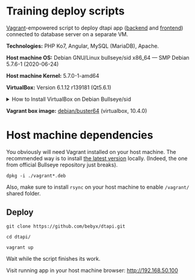 # Training deploy scripts

[Vagrant](https://www.vagrantup.com/)-empowered script to deploy dtapi app ([backend](https://github.com/yurkovskiy/dtapi) and [frontend](https://github.com/yurkovskiy/IF-105.UI.dtapi.if.ua.io)) connected to database server on a separate VM.

**Technologies:** PHP Ko7, Angular, MySQL (MariaDB), Apache.

**Host machine OS:** Debian GNU/Linux bullseye/sid x86_64 — SMP Debian 5.7.6-1 (2020-06-24)

**Host machine Kernel:** 5.7.0-1-amd64

**VirtualBox:** Version 6.1.12 r139181 (Qt5.6.1)

<details>
  <summary>How to Install VirtualBox on Debian Bullseye/sid</summary>

  https://www.youtube.com/watch?v=9KJ7B-mYKYA
</details>

**Vagrant box image:** [debian/buster64](https://app.vagrantup.com/debian/boxes/buster64) (virtualbox, 10.4.0)

# Host machine dependencies

You obviously will need Vagrant installed on your host machine. The recommended way is to install [the latest version](https://www.vagrantup.com/downloads) locally. (Indeed, the one from official Bullseye repository just breaks).

`dpkg -i ./vagrant*.deb`

Also, make sure to install `rsync` on your host machine to enable `/vagrant/` shared folder.

## Deploy

`git clone https://github.com/bebyx/dtapi.git`

`cd dtapi/`

`vagrant up`

Wait while the script finishes its work.

Visit running app in your host machine browser: http://192.168.50.100
